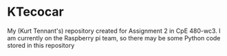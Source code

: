 # KTecocar
My (Kurt Tennant's) repository created for Assignment 2 in CpE 480-wc3.  I am currently on the Raspberry pi team, so there may be some Python code stored in this repository
